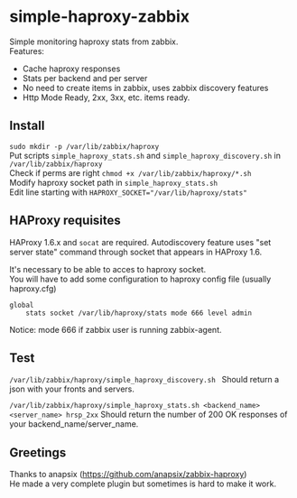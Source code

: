 simple-haproxy-zabbix
=====================

Simple monitoring haproxy stats from zabbix.  
Features:
*  Cache haproxy responses
*  Stats per backend and per server
*  No need to create items in zabbix, uses zabbix discovery features
*  Http Mode Ready, 2xx, 3xx, etc. items ready.  

Install
-------

``sudo mkdir -p /var/lib/zabbix/haproxy``  
Put scripts ``simple_haproxy_stats.sh`` and ``simple_haproxy_discovery.sh``  in ``/var/lib/zabbix/haproxy``  
Check if perms are right `chmod +x /var/lib/zabbix/haproxy/*.sh`   
Modify haproxy socket path in `simple_haproxy_stats.sh`   
Edit line starting with `HAPROXY_SOCKET="/var/lib/haproxy/stats"`  

HAProxy requisites
-------------------

HAProxy 1.6.x and ``socat`` are required.
Autodiscovery feature uses "set server state" command through socket that appears in HAProxy 1.6.     

It's necessary to be able to acces to haproxy socket.  
You will have to add some configuration to haproxy config file (usually haproxy.cfg)

```
global
    stats socket /var/lib/haproxy/stats mode 666 level admin
```  
Notice: mode 666 if zabbix user is running zabbix-agent.



Test
-------
``/var/lib/zabbix/haproxy/simple_haproxy_discovery.sh ``
Should return a json with your fronts and servers.  

 ``/var/lib/zabbix/haproxy/simple_haproxy_stats.sh <backend_name> <server_name> hrsp_2xx``
 Should return the number of 200 OK responses of your backend_name/server_name.    



Greetings 
---------
Thanks to anapsix (https://github.com/anapsix/zabbix-haproxy)   
He made a very complete plugin but sometimes is hard to make it work. 



